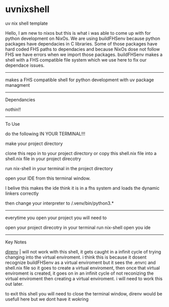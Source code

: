 # uvnixshell

uv nix shell template

Hello, I am new to nixos but this is what i was able to come up with for python development on NixOs. We are using buildFHSenv because python packages have dependacies in C libraries. Some of those packages have hard coded FHS paths to dependacies and because NixOs dose not follow FHS we have errors when we import those packages. buildFHSenv makes a shell with a FHS compatible file system which we use here to fix our dependace issues.
______________________________________________________________________________
makes a FHS compatible shell for python development with uv package managment
______________________________________________________________________________
Dependancies

  nothin!!

_______________________________________________________________________________
To Use

do the following IN YOUR TERMINAL!!!

make your project directory

clone this repo in to your project directory or copy this shell.nix file into a shell.nix file in your project direcotry

run nix-shell in your terminal in the project directory

open your IDE from this terminal window. 

  I belive this makes the ide think it is in a fhs system and loads the dynamic linkers correctly

then change your interpreter to /.venv/bin/python3.*
_________________________________________________
everytime you open your project you will need to 
  
  open your project direcotry in your terminal
  run nix-shell
  open you ide

__________________________________________________
Key Notes

[direnv](https://direnv.net/) | will not work with this shell, it gets caught in a infinit cycle of trying changing into the virtual enviroment.
  i think this is because it dosent recognize buildFHSenv as a virtual enviroment but it sees the .envrc and shell.nix file so it goes to create a virtual enviroment, then once that virtual enviroment is created, it goes on in an infinit cycle of not reconizing the virtual enviroment then creating a virtual enviroment.
  i will need to work this out later.

  to exit this shell you will need to close the terminal window, direnv would be usefull here but we dont have it wokring
  
